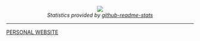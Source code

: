 <p align="center">
<a href="https://github.com/layaxx">
  <img src="https://github-readme-stats.vercel.app/api/top-langs/?username=layaxx&layout=compact&theme=radical" />
</a>
  <br />
<em>Statistics provided by <a href="https://github.com/anuraghazra/github-readme-stats">github-readme-stats</a></em>
<hr />
<a href="https://y-lang.eu">PERSONAL WEBSITE</a>
</p>
